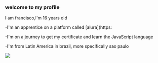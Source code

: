 ### welcome to my profile

 I am francisco,I'm 16 years old

-I'm an apprentice on a platform called [alura](https:

-I'm on a journey to get my certificate and learn the JavaScript language

-I'm from Latin America in brazil, more specifically sao paulo


![](https://media1.tenor.com/m/4MALNxOjDYEAAAAC/pacman-video-game.gif)
